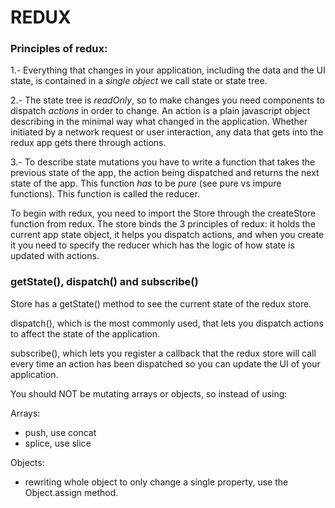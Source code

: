 # REDUX

### Principles of redux:

1.- Everything that changes in your application, including the data and the UI state, is contained in a *single object* we call state or state tree.

2.- The state tree is *readOnly*, so to make changes you need components to dispatch *actions* in order to change. An action is a plain javascript object describing in the minimal way what changed in the application. Whether initiated by a network request or user interaction, any data that gets into the redux app gets there through actions.

3.- To describe state mutations you have to write a function that takes the previous state of the app, the action being dispatched and returns the next state of the app. This function *has* to be *pure* (see pure vs impure functions). This function is called the reducer.


To begin with redux, you need to import the Store through the createStore function from redux. The store binds the 3 principles of redux: it holds the current app state object, it helps you dispatch actions, and when you create it you need to specify the reducer which has the logic of how state is updated with actions.


### getState(), dispatch() and subscribe()

Store has a getState() method to see the current state of the redux store.

dispatch(), which is the most commonly used, that lets you dispatch actions to affect the state of the application.

subscribe(), which lets you register a callback that the redux store will call every time an action has been dispatched so you can update the UI of your application.


You should NOT be mutating arrays or objects, so instead of using:

Arrays:
- push, use concat
- splice, use slice

Objects:

- rewriting whole object to only change a single property, use the Object.assign method.